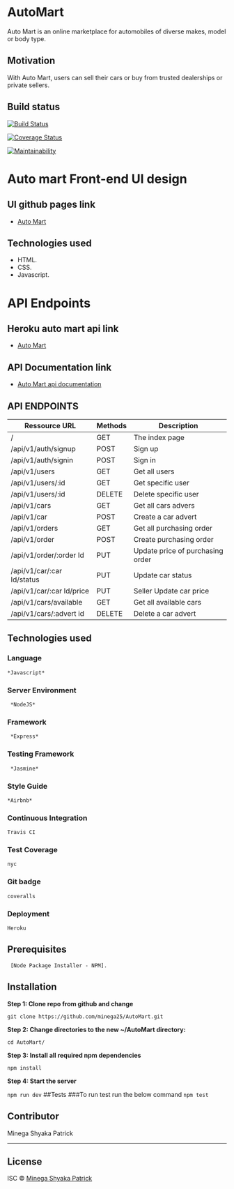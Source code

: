# AutoMart
Auto Mart is an online marketplace for automobiles of diverse makes, model or body type.

## Motivation
 With Auto Mart, users can sell their cars or buy from trusted dealerships or private sellers.

## Build status
[![Build Status](https://travis-ci.org/minega25/AutoMart.svg?branch=develop)](https://travis-ci.org/minega25/AutoMart)

[![Coverage Status](https://coveralls.io/repos/github/minega25/AutoMart/badge.svg?branch=master)](https://coveralls.io/github/minega25/AutoMart?branch=master)

[![Maintainability](https://api.codeclimate.com/v1/badges/b6eeebdf4625b8aa7a73/maintainability)](https://codeclimate.com/github/minega25/AutoMart/maintainability)

# Auto mart Front-end UI design

## UI github pages link
 * [Auto Mart](https://minega25.github.io/AutoMart/UI/)

## Technologies used
* HTML.
* CSS.
* Javascript.

# API Endpoints
## Heroku auto mart api link
 * [Auto Mart](https://automartappl.herokuapp.com/)

## API Documentation link
* [Auto Mart api documentation](https://automartappl.herokuapp.com/api-docs/#/)
## API ENDPOINTS
| Ressource URL | Methods  | Description  |
| ------- | --- | --- |
| / | GET | The index page |
| /api/v1/auth/signup| POST | Sign up |
| /api/v1/auth/signin| POST | Sign in |
| /api/v1/users| GET | Get all users |
| /api/v1/users/:id| GET | Get specific user |
| /api/v1/users/:id| DELETE| Delete specific user |
| /api/v1/cars| GET | Get all cars advers |
| /api/v1/car| POST | Create a car advert |
| /api/v1/orders| GET | Get all  purchasing order |
| /api/v1/order| POST| Create purchasing order  |
| /api/v1/order/:order Id | PUT| Update price of purchasing order |
| /api/v1/car/:car Id/status | PUT| Update car status |
| /api/v1/car/:car Id/price | PUT| Seller Update car price |
| /api/v1/cars/available | GET| Get all available cars |
| /api/v1/cars/:advert id | DELETE | Delete a car advert |

## Technologies used

### Language
```
*Javascript*
```
### Server Environment
```
 *NodeJS* 
 ```
### Framework
```
 *Express* 
 ```
### Testing Framework
```
 *Jasmine*
 ```
### Style Guide
```
*Airbnb*
```
### Continuous Integration
```
Travis CI
```
### Test Coverage
```
nyc
```
### Git badge
```
coveralls
```
### Deployment
```
Heroku
```

## Prerequisites
```
 [Node Package Installer - NPM].
```

## Installation
<b>Step 1: Clone repo from github and change </b>

`git clone https://github.com/minega25/AutoMart.git`

<b>Step 2: Change directories to the new ~/AutoMart directory: </b>

`cd AutoMart/`

<b>Step 3: Install all required npm dependencies</b>

`npm install`

<b>Step 4: Start the server</b>

`npm run dev`
##Tests
###To run test run the below command
`npm test`
## Contributor
Minega Shyaka Patrick 

---

## License
ISC © [Minega Shyaka Patrick]()
 

